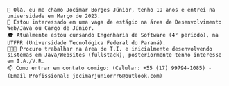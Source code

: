
    👋 Olá, eu me chamo Jocimar Borges Júnior, tenho 19 anos e entrei na universidade em Março de 2023.
    👀 Estou interessado em uma vaga de estágio na área de Desenvolvimento Web/Java ou Cargo de Júnior.
    🎓 Atualmente estou cursando Engenharia de Software (4° período), na UTFPR (Universidade Tecnológica Federal do Paraná).
    👨🏻‍💻 Procuro trabalhar na área de T.I. e inicialmente desenvolvendo sistemas em Java/Websites (fullstack), posteriormente tenho interesse em I.A./V.R.
    📫 Como entrar em contato comigo: (Celular: +55 (17) 99794-1085) - (Email Profissional: jocimarjuniorrr6@outlook.com)

